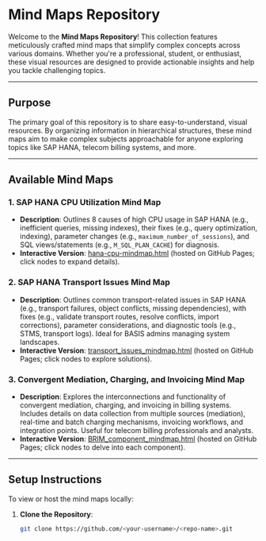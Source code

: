 # Mind Maps Repository

Welcome to the **Mind Maps Repository**! This collection features meticulously crafted mind maps that simplify complex concepts across various domains. Whether you're a professional, student, or enthusiast, these visual resources are designed to provide actionable insights and help you tackle challenging topics.

---

## Purpose

The primary goal of this repository is to share easy-to-understand, visual resources. By organizing information in hierarchical structures, these mind maps aim to make complex subjects approachable for anyone exploring topics like SAP HANA, telecom billing systems, and more.

---

## Available Mind Maps

### 1. **SAP HANA CPU Utilization Mind Map**
- **Description**: Outlines 8 causes of high CPU usage in SAP HANA (e.g., inefficient queries, missing indexes), their fixes (e.g., query optimization, indexing), parameter changes (e.g., `maximum_number_of_sessions`), and SQL views/statements (e.g., `M_SQL_PLAN_CACHE`) for diagnosis.
- **Interactive Version**: [hana-cpu-mindmap.html](https://soumyaranjan12.github.io/MindMaps/hana-cpu-mindmap.html) (hosted on GitHub Pages; click nodes to expand details).

### 2. **SAP HANA Transport Issues Mind Map**
- **Description**: Outlines common transport-related issues in SAP HANA (e.g., transport failures, object conflicts, missing dependencies), with fixes (e.g., validate transport routes, resolve conflicts, import corrections), parameter considerations, and diagnostic tools (e.g., STMS, transport logs). Ideal for BASIS admins managing system landscapes.
- **Interactive Version**: [transport_issues_mindmap.html](https://soumyaranjan12.github.io/MindMaps/transport_issues_mindmap.html) (hosted on GitHub Pages; click nodes to explore solutions).

### 3. **Convergent Mediation, Charging, and Invoicing Mind Map**
- **Description**: Explores the interconnections and functionality of convergent mediation, charging, and invoicing in billing systems. Includes details on data collection from multiple sources (mediation), real-time and batch charging mechanisms, invoicing workflows, and integration points. Useful for telecom billing professionals and analysts.
- **Interactive Version**: [BRIM_component_mindmap.html](https://soumyaranjan12.github.io/MindMaps/BRIM_component_mindmap.html) (hosted on GitHub Pages; click nodes to delve into each component).

---

## Setup Instructions

To view or host the mind maps locally:

1. **Clone the Repository**:
   ```bash
   git clone https://github.com/<your-username>/<repo-name>.git
